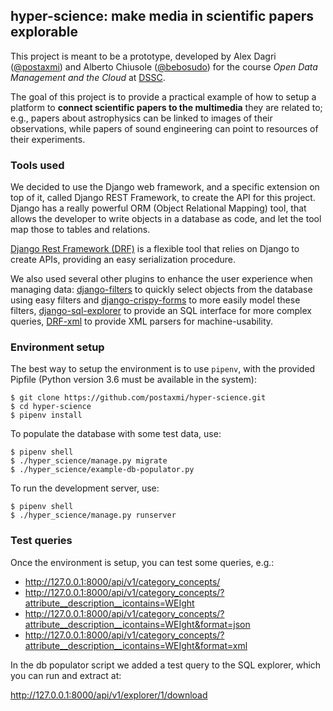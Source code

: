 ## hyper-science: make media in scientific papers explorable

This project is meant to be a prototype, developed by Alex Dagri ([@postaxmi](https://github.com/postaxmi)) and Alberto Chiusole ([@bebosudo](https://github.com/bebosudo)) for the course *Open Data Management and the Cloud* at [DSSC](https://dssc.units.it).

The goal of this project is to provide a practical example of how to setup a platform to **connect scientific papers to the multimedia** they are related to; e.g., papers about astrophysics can be linked to images of their observations, while papers of sound engineering can point to resources of their experiments.


### Tools used

We decided to use the Django web framework, and a specific extension on top of it, called Django REST Framework, to create the API for this project. Django has a really powerful ORM (Object Relational Mapping) tool, that allows the developer to write objects in a database as code, and let the tool map those to tables and relations.

[Django Rest Framework (DRF)](https://www.django-rest-framework.org/) is a flexible tool that relies on Django to create APIs, providing an easy serialization procedure.

We also used several other plugins to enhance the user experience when managing data: [django-filters](https://django-filter.readthedocs.io/) to quickly select objects from the database using easy filters and [django-crispy-forms](https://django-crispy-forms.readthedocs.io/) to more easily model these filters, [django-sql-explorer](https://github.com/groveco/django-sql-explorer) to provide an SQL interface for more complex queries, [DRF-xml](https://github.com/jpadilla/django-rest-framework-xml) to provide XML parsers for machine-usability.


### Environment setup

The best way to setup the environment is to use `pipenv`, with the provided Pipfile (Python version 3.6 must be available in the system):

```console
$ git clone https://github.com/postaxmi/hyper-science.git
$ cd hyper-science
$ pipenv install
```
To populate the database with some test data, use:
```console
$ pipenv shell
$ ./hyper_science/manage.py migrate
$ ./hyper_science/example-db-populator.py
```

To run the development server, use:
```console
$ pipenv shell
$ ./hyper_science/manage.py runserver
```


### Test queries

Once the environment is setup, you can test some queries, e.g.:

* http://127.0.0.1:8000/api/v1/category_concepts/
* http://127.0.0.1:8000/api/v1/category_concepts/?attribute__description__icontains=WEIght
* http://127.0.0.1:8000/api/v1/category_concepts/?attribute__description__icontains=WEIght&format=json
* http://127.0.0.1:8000/api/v1/category_concepts/?attribute__description__icontains=WEIght&format=xml


In the db populator script we added a test query to the SQL explorer, which you can run and extract at:

http://127.0.0.1:8000/api/v1/explorer/1/download
